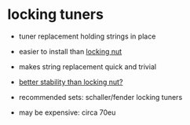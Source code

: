 # locking tuners

- tuner replacement holding strings in place

- easier to install than [locking nut](locking.nut)

- makes string replacement quick and trivial

- [better stability than locking nut?](locking.nut.vs.tuners)

- recommended sets: schaller/fender locking tuners

- may be expensive: circa 70eu
